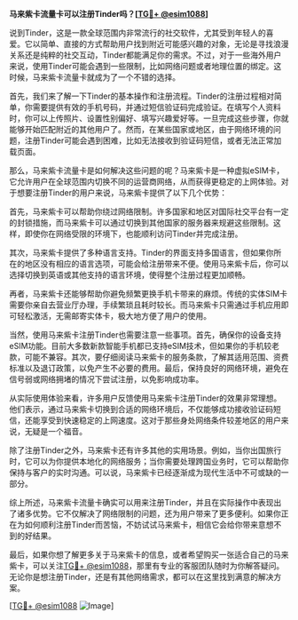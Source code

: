 **马来紫卡流量卡可以注册Tinder吗？[[TG💪+ @esim1088](https://t.me/s/esim1088)]**

说到Tinder，这是一款全球范围内非常流行的社交软件，尤其受到年轻人的喜爱。它以简单、直接的方式帮助用户找到附近可能感兴趣的对象，无论是寻找浪漫关系还是纯粹的社交互动，Tinder都能满足你的需求。不过，对于一些海外用户来说，使用Tinder可能会遇到一些限制，比如网络问题或者地理位置的绑定。这时候，马来紫卡流量卡就成为了一个不错的选择。

首先，我们来了解一下Tinder的基本操作和注册流程。Tinder的注册过程相对简单，你需要提供有效的手机号码，并通过短信验证码完成验证。在填写个人资料时，你可以上传照片、设置性别偏好、填写兴趣爱好等。一旦完成这些步骤，你就能够开始匹配附近的其他用户了。然而，在某些国家或地区，由于网络环境的问题，注册Tinder可能会遇到困难，比如无法接收到验证码短信，或者无法正常加载页面。

那么，马来紫卡流量卡是如何解决这些问题的呢？马来紫卡是一种虚拟eSIM卡，它允许用户在全球范围内切换不同的运营商网络，从而获得更稳定的上网体验。对于想要注册Tinder的用户来说，马来紫卡提供了以下几个优势：

首先，马来紫卡可以帮助你绕过网络限制。许多国家和地区对国际社交平台有一定的封锁措施，而马来紫卡可以通过切换到其他国家的服务器来规避这些限制。这样，即使你在网络受限的环境下，也能顺利访问Tinder并完成注册。

其次，马来紫卡提供了多种语言支持。Tinder的界面支持多国语言，但如果你所在的地区没有相应的语言选项，可能会给注册带来不便。使用马来紫卡后，你可以选择切换到英语或其他支持的语言环境，使得整个注册过程更加顺畅。

再者，马来紫卡还能够帮助你避免频繁更换手机卡带来的麻烦。传统的实体SIM卡需要你亲自去营业厅办理，手续繁琐且耗时较长。而马来紫卡只需通过手机应用即可轻松激活，无需邮寄实体卡，极大地方便了用户的使用。

当然，使用马来紫卡注册Tinder也需要注意一些事项。首先，确保你的设备支持eSIM功能。目前大多数新款智能手机都已支持eSIM技术，但如果你的手机较老款，可能不兼容。其次，要仔细阅读马来紫卡的服务条款，了解其适用范围、资费标准以及退订政策，以免产生不必要的费用。最后，保持良好的网络环境，避免在信号弱或网络拥堵的情况下尝试注册，以免影响成功率。

从实际使用体验来看，许多用户反馈使用马来紫卡注册Tinder的效果非常理想。他们表示，通过马来紫卡切换到合适的网络环境后，不仅能够成功接收验证码短信，还能享受到快速稳定的上网速度。这对于那些身处网络条件较差地区的用户来说，无疑是一个福音。

除了注册Tinder之外，马来紫卡还有许多其他的实用场景。例如，当你出国旅行时，它可以为你提供本地化的网络服务；当你需要处理跨国业务时，它可以帮助你保持与客户的实时沟通。可以说，马来紫卡已经逐渐成为现代生活中不可或缺的一部分。

综上所述，马来紫卡流量卡确实可以用来注册Tinder，并且在实际操作中表现出了诸多优势。它不仅解决了网络限制的问题，还为用户带来了更多便利。如果你正在为如何顺利注册Tinder而苦恼，不妨试试马来紫卡，相信它会给你带来意想不到的好结果。

最后，如果你想了解更多关于马来紫卡的信息，或者希望购买一张适合自己的马来紫卡，可以关注[TG💪+ @esim1088](https://t.me/s/esim1088)，那里有专业的客服团队随时为你解答疑问。无论你是想注册Tinder，还是有其他网络需求，都可以在这里找到满意的解决方案。

[[TG💪+ @esim1088](https://t.me/s/esim1088) ![Image](https://i.postimg.cc/4NQfJmqS/Snipaste-2025-05-13-00-14-12.png)]